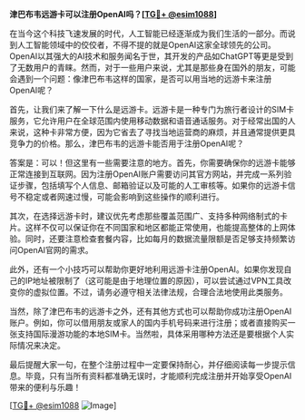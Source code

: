**津巴布韦远游卡可以注册OpenAI吗？[[TG💪+ @esim1088](https://t.me/s/esim1088)]**

在当今这个科技飞速发展的时代，人工智能已经逐渐成为我们生活的一部分。而说到人工智能领域中的佼佼者，不得不提的就是OpenAI这家全球领先的公司。OpenAI以其强大的AI技术和服务闻名于世，其开发的产品如ChatGPT等更是受到了无数用户的青睐。然而，对于一些用户来说，尤其是那些身在国外的朋友，可能会遇到一个问题：像津巴布韦这样的国家，是否可以用当地的远游卡来注册OpenAI呢？

首先，让我们来了解一下什么是远游卡。远游卡是一种专门为旅行者设计的SIM卡服务，它允许用户在全球范围内使用移动数据和语音通话服务。对于经常出国的人来说，这种卡非常方便，因为它省去了寻找当地运营商的麻烦，并且通常提供更具竞争力的价格。那么，津巴布韦的远游卡能否用于注册OpenAI呢？

答案是：可以！但这里有一些需要注意的地方。首先，你需要确保你的远游卡能够正常连接到互联网。因为注册OpenAI账户需要访问其官方网站，并完成一系列验证步骤，包括填写个人信息、邮箱验证以及可能的人工审核等。如果你的远游卡信号不稳定或者网速过慢，可能会影响到这些操作的顺利进行。

其次，在选择远游卡时，建议优先考虑那些覆盖范围广、支持多种网络制式的卡片。这样不仅可以保证你在不同国家和地区都能正常使用，也能提高整体的上网体验。同时，还要注意检查套餐内容，比如每月的数据流量限额是否足够支持频繁访问OpenAI官网的需求。

此外，还有一个小技巧可以帮助你更好地利用远游卡注册OpenAI。如果你发现自己的IP地址被限制了（这可能是由于地理位置的原因），可以尝试通过VPN工具改变你的虚拟位置。不过，请务必遵守相关法律法规，合理合法地使用此类服务。

当然，除了津巴布韦的远游卡之外，还有其他方式也可以帮助你成功注册OpenAI账户。例如，你可以借用朋友或家人的国内手机号码来进行注册；或者直接购买一张支持国际漫游功能的本地SIM卡。当然啦，具体采用哪种方法还是要根据个人实际情况来决定。

最后提醒大家一句，在整个注册过程中一定要保持耐心，并仔细阅读每一步提示信息。毕竟，只有当所有资料都准确无误时，才能顺利完成注册并开始享受OpenAI带来的便利与乐趣！

[[TG💪+ @esim1088](https://t.me/s/esim1088) ![Image](https://i.postimg.cc/4NQfJmqS/Snipaste-2025-05-13-00-14-12.png)]